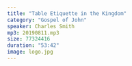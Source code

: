```yaml
---
title: "Table Etiquette in the Kingdom"
category: "Gospel of John"
speaker: Charles Smith
mp3: 20190811.mp3
size: 77324416
duration: "53:42"
image: logo.jpg
---
```


